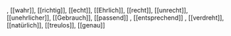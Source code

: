 , [[wahr]], [[richtig]], [[echt]], [[Ehrlich]], [[recht]], [[unrecht]], [[unehrlicher]], [[Gebrauch]], [[passend]]
, [[entsprechend]]
, [[verdreht]], [[natürlich]], [[treulos]], [[genau]]
